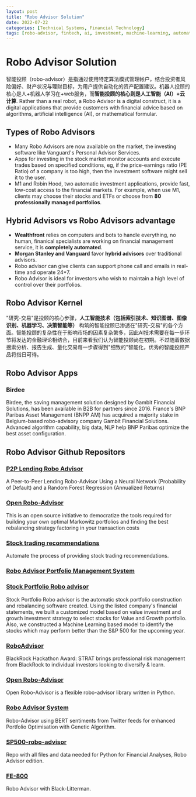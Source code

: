 ```yaml
---
layout: post
title: "Robo Advisor Solution"
date: 2022-07-22
categories: [Technical Systems, Financial Technology]
tags: [robo-advisor, fintech, ai, investment, machine-learning, automation]
---
```


# Robo Advisor Solution
智能投顾（robo-advisor）是指通过使用特定算法模式管理帐户，结合投资者风险偏好、财产状况与理财目标，为用户提供自动化的资产配置建议。机器人投顾的核心是人+机器人学习在+web服务，而**智能投顾的核心则是人工智能（AI）+云计算**.
Rather than a real robot, a Robo Advisor is a digital construct, it is a digital applications that provide customers with financial advice based on algorithms, artificial intelligence (AI), or mathematical formular.


## Types of Robo Advisors
- Many Robo Advisors are now available on the market, the investing software like Vanguard's Personal Advisor Services.
- Apps for investing in the stock market monitor accounts and execute trades based on specified conditions, eg, if the price-earnings ratio (PE Ratio) of a company is too high, then the investment software might sell it to the user.
- M1 and Robin Hood, two automatic investment applications, provide fast, low-cost access to the financial markets. For example, when use M1, clients may choose their stocks and ETFs or choose from **80 professionally managed portfolios**.

## Hybrid Advisors vs Robo Advisors advantage
- **Wealthfront** relies on computers and bots to handle everything, no human, finanical specialists are working on financial management service, it is **completely automated**.
- **Morgan Stanley and Vanguard** favor **hybrid advisors** over traditional advisors.
- Robo advisor can give clients can support phone call and emails in real-time and operate 24*7.
- Robo Advisor is ideal for investors who wish to maintain a high level of control over their portfolios.
 
## Robo Advisor Kernel
"研究-交易"是投顾的核心步骤，**人工智能技术（包括索引技术、知识图谱、图像识别、机器学习、决策智能等）** 构筑的智能投顾已渗透在"研究-交易"的各个方面。智能投顾的复杂性在于影响市场的因素复杂繁多，因此AI技术需要在每一步环节将发达的金融理论相结合，目前来看我们认为智能投顾尚在初期。不过随着数据搜索分析、报告生成、量化交易每一步骤得到"细致的"智能化，优秀的智能投顾产品将指日可待。

## Robo Advisor Apps
### Birdee
Birdee, the saving management solution designed by Gambit Financial Solutions, has been available in B2B for partners since 2016. France's BNP Paribas Asset Management (BNPP AM) has acquired a majority stake in Belgium-based robo-advisory company Gambit Financial Solutions. Advanced algorithm capability, big data, NLP help BNP Paribas optimize the best asset configuration. 

## Robo Advisor Github Repositors
### [P2P Lending Robo Advisor](https://github.com/as6140/peervest)
A Peer-to-Peer Lending Robo-Advisor Using a Neural Network (Probability of Default) and a Random Forest Regression (Annualized Returns)
### [Open Robo-Advisor](https://github.com/VanAurum/robo-advisor)
This is an open source initiative to democratize the tools required for building your own optimal Markowitz portfolios and finding the best rebalancing strategy factoring in your transaction costs
### [Stock trading recommendations](https://github.com/pcotnoir/robo-advisor)
Automate the process of providing stock trading recommendations.
### [Robo Advisor Portfolio Management System](https://github.com/shin2suka/Robo-Advisor)
### [Stock Portfolio Robo advisor](https://github.com/sushantsbelapurkar/Stock-Portfolio-Robo-Advisor)
Stock Portfolio Robo advisor is the automatic stock portfolio construction and rebalancing software created. Using the listed company's financial statements, we built a customized model based on value investment and growth investment strategy to select stocks for Value and Growth portfolio. Also, we constructed a Machine Learning based model to identify the stocks which may perform better than the S&P 500 for the upcoming year.
### [RoboAdvisor](https://github.com/jamesylgan/RoboAdvisor)
BlackRock Hackathon Award: STRAT brings professional risk management from BlackRock to individual investors looking to diversify & learn.
### [Open Robo-Advisor](https://github.com/highwire-ai/open-robo-advisor)
Open Robo-Advisor is a flexible robo-advisor library written in Python.
### [Robo Advisor System](https://github.com/eleow/roboadvisorSystem)
Robo-Advisor using BERT sentiments from Twitter feeds for enhanced Portfolio Optimisation with Genetic Algorithm.
### [SP500-robo-advisor](https://github.com/kdboller/pythonsp500-robo-advisor-edition)
Repo with all files and data needed for Python for Financial Analyses, Robo Advisor edition.
### [FE-800](https://github.com/Sion2015/FE-800)
Robo Advisor with Black-Litterman.

[//]: # (These are reference links used in the body of this note and get stripped out when the markdown processor does its job. There is no need to format nicely because it shouldn't be seen. Thanks SO - http://stackoverflow.com/questions/4823468/store-comments-in-markdown-syntax)

   [AlchemyLanguage]: <https://blog.csdn.net/weixin_34004576/article/details/89080467>
